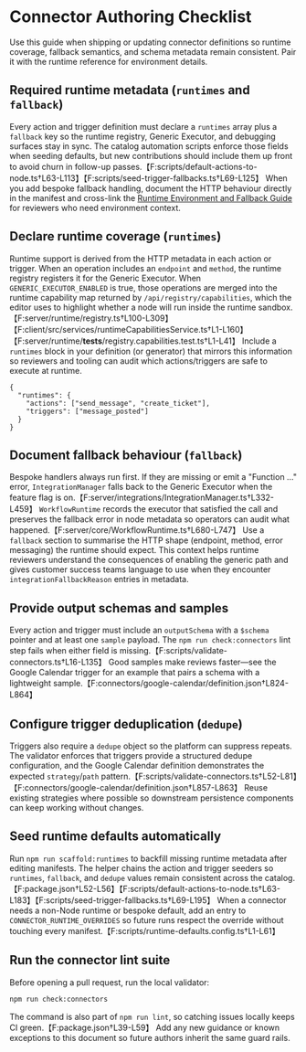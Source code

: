# Connector Authoring Checklist

Use this guide when shipping or updating connector definitions so runtime coverage, fallback semantics, and schema metadata remain consistent. Pair it with the runtime reference for environment details.

## Required runtime metadata (`runtimes` and `fallback`)

Every action and trigger definition must declare a `runtimes` array plus a `fallback` key so the runtime registry, Generic Executor, and debugging surfaces stay in sync. The catalog automation scripts enforce those fields when seeding defaults, but new contributions should include them up front to avoid churn in follow-up passes.【F:scripts/default-actions-to-node.ts†L63-L113】【F:scripts/seed-trigger-fallbacks.ts†L69-L125】 When you add bespoke fallback handling, document the HTTP behaviour directly in the manifest and cross-link the [Runtime Environment and Fallback Guide](../runtimes-and-fallbacks.md) for reviewers who need environment context.

## Declare runtime coverage (`runtimes`)

Runtime support is derived from the HTTP metadata in each action or trigger. When an operation includes an `endpoint` and `method`, the runtime registry registers it for the Generic Executor. When `GENERIC_EXECUTOR_ENABLED` is true, those operations are merged into the runtime capability map returned by `/api/registry/capabilities`, which the editor uses to highlight whether a node will run inside the runtime sandbox.【F:server/runtime/registry.ts†L100-L309】【F:client/src/services/runtimeCapabilitiesService.ts†L1-L160】【F:server/runtime/__tests__/registry.capabilities.test.ts†L1-L41】 Include a `runtimes` block in your definition (or generator) that mirrors this information so reviewers and tooling can audit which actions/triggers are safe to execute at runtime.

```jsonc
{
  "runtimes": {
    "actions": ["send_message", "create_ticket"],
    "triggers": ["message_posted"]
  }
}
```

## Document fallback behaviour (`fallback`)

Bespoke handlers always run first. If they are missing or emit a "Function …" error, `IntegrationManager` falls back to the Generic Executor when the feature flag is on.【F:server/integrations/IntegrationManager.ts†L332-L459】 `WorkflowRuntime` records the executor that satisfied the call and preserves the fallback error in node metadata so operators can audit what happened.【F:server/core/WorkflowRuntime.ts†L680-L747】 Use a `fallback` section to summarise the HTTP shape (endpoint, method, error messaging) the runtime should expect. This context helps runtime reviewers understand the consequences of enabling the generic path and gives customer success teams language to use when they encounter `integrationFallbackReason` entries in metadata.

## Provide output schemas and samples

Every action and trigger must include an `outputSchema` with a `$schema` pointer and at least one `sample` payload. The `npm run check:connectors` lint step fails when either field is missing.【F:scripts/validate-connectors.ts†L16-L135】 Good samples make reviews faster—see the Google Calendar trigger for an example that pairs a schema with a lightweight sample.【F:connectors/google-calendar/definition.json†L824-L864】

## Configure trigger deduplication (`dedupe`)

Triggers also require a `dedupe` object so the platform can suppress repeats. The validator enforces that triggers provide a structured dedupe configuration, and the Google Calendar definition demonstrates the expected `strategy`/`path` pattern.【F:scripts/validate-connectors.ts†L52-L81】【F:connectors/google-calendar/definition.json†L857-L863】 Reuse existing strategies where possible so downstream persistence components can keep working without changes.

## Seed runtime defaults automatically

Run `npm run scaffold:runtimes` to backfill missing runtime metadata after editing manifests. The helper chains the action and trigger seeders so `runtimes`, `fallback`, and `dedupe` values remain consistent across the catalog.【F:package.json†L52-L56】【F:scripts/default-actions-to-node.ts†L63-L183】【F:scripts/seed-trigger-fallbacks.ts†L69-L195】 When a connector needs a non-Node runtime or bespoke default, add an entry to `CONNECTOR_RUNTIME_OVERRIDES` so future runs respect the override without touching every manifest.【F:scripts/runtime-defaults.config.ts†L1-L61】

## Run the connector lint suite

Before opening a pull request, run the local validator:

```bash
npm run check:connectors
```

The command is also part of `npm run lint`, so catching issues locally keeps CI green.【F:package.json†L39-L59】 Add any new guidance or known exceptions to this document so future authors inherit the same guard rails.
